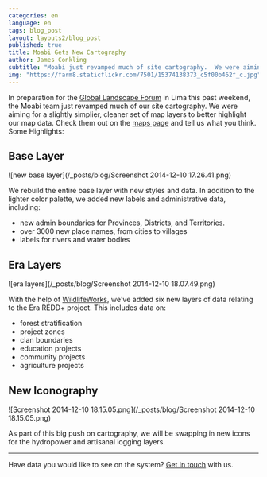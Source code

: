 ```yaml
---
categories: en
language: en
tags: blog_post
layout: layouts2/blog_post
published: true
title: Moabi Gets New Cartography
author: James Conkling
subtitle: "Moabi just revamped much of site cartography.  We were aiming for a slightly simpler, cleaner set of map layers to better highlight our map data.  Check them out and tell us what you think."
img: "https://farm8.staticflickr.com/7501/15374138373_c5f00b462f_c.jpg"
---
```


In preparation for the [Global Landscape Forum](http://www.landscapes.org/) in Lima this past weekend, the Moabi team just revamped much of our site cartography.  We were aiming for a slightly simplier, cleaner set of map layers to better highlight our map data.  Check them out on the [maps page](rdc.moabi.org/data/en) and tell us what you think.  Some Highlights:

## Base Layer
![new base layer](/_posts/blog/Screenshot 2014-12-10 17.26.41.png)

We rebuild the entire base layer with new styles and data.  In addition to the lighter color palette, we added new labels and administrative data, including:

* new admin boundaries for Provinces, Districts, and Territories.
* over 3000 new place names, from cities to villages
* labels for rivers and water bodies

## Era Layers
![era layers](/_posts/blog/Screenshot 2014-12-10 18.07.49.png)

With the help of [WildlifeWorks](http://www.wildlifeworks.com/index.php), we've added six new layers of data relating to the Era REDD+ project.  This includes data on:

* forest stratification
* project zones
* clan boundaries
* education projects
* community projects
* agriculture projects

## New Iconography
![Screenshot 2014-12-10 18.15.05.png](/_posts/blog/Screenshot 2014-12-10 18.15.05.png)

As part of this big push on cartography, we will be swapping in new icons for the hydropower and artisanal logging layers.

***
Have data you would like to see on the system?  [Get in touch](mailto:info@crowdcover.org) with us.
